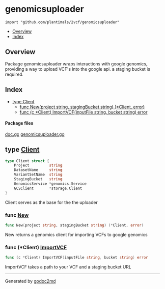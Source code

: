 

# genomicsuploader
`import "github.com/plantimals/2vcf/genomicsuploader"`

* [Overview](#pkg-overview)
* [Index](#pkg-index)

## <a name="pkg-overview">Overview</a>
Package genomicsuploader wraps interactions with google genomics,
providing a way to upload VCF's into the google api. a staging
bucket is required.




## <a name="pkg-index">Index</a>
* [type Client](#Client)
  * [func New(project string, stagingBucket string) (*Client, error)](#New)
  * [func (c *Client) ImportVCF(inputFile string, bucket string) error](#Client.ImportVCF)


#### <a name="pkg-files">Package files</a>
[doc.go](/src/github.com/plantimals/2vcf/genomicsuploader/doc.go) [genomicsuploader.go](/src/github.com/plantimals/2vcf/genomicsuploader/genomicsuploader.go) 






## <a name="Client">type</a> [Client](/src/target/genomicsuploader.go?s=304:490#L16)
``` go
type Client struct {
    Project         string
    DatasetName     string
    VariantSetName  string
    StagingBucket   string
    GenomicsService *genomics.Service
    GCSClient       *storage.Client
}
```
Client serves as the base for the the uploader







### <a name="New">func</a> [New](/src/target/genomicsuploader.go?s=669:732#L32)
``` go
func New(project string, stagingBucket string) (*Client, error)
```
New returns a genomics client for importing VCFs to google genomics





### <a name="Client.ImportVCF">func</a> (\*Client) [ImportVCF](/src/target/genomicsuploader.go?s=1291:1356#L55)
``` go
func (c *Client) ImportVCF(inputFile string, bucket string) error
```
ImportVCF takes a path to your VCF and a staging bucket URL








- - -
Generated by [godoc2md](http://godoc.org/github.com/davecheney/godoc2md)

